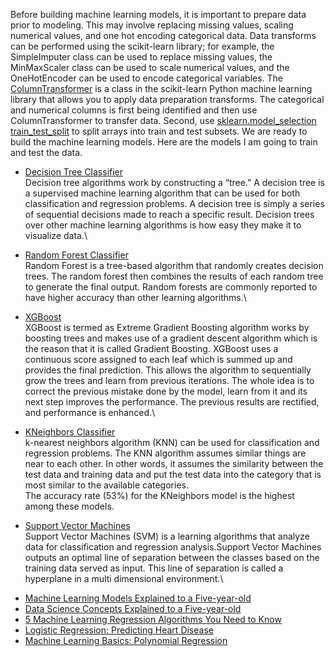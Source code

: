 Before building machine learning models, it is important to prepare data prior to modeling. This may involve replacing missing values, scaling numerical values, and one hot encoding categorical data. Data transforms can be performed using the scikit-learn library; for example, the SimpleImputer class can be used to replace missing values, the MinMaxScaler class can be used to scale numerical values, and the OneHotEncoder can be used to encode categorical variables. The [ColumnTransformer](https://scikit-learn.org/stable/modules/generated/sklearn.compose.ColumnTransformer.html) is a class in the scikit-learn Python machine learning library that allows you to apply data preparation transforms. The categorical and numerical columns is first being identified and then use ColumnTransformer to transfer data. Second, use [sklearn.model_selection train_test_split](https://scikit-learn.org/stable/modules/generated/sklearn.model_selection.train_test_split.html) to split arrays into train and test subsets. We are ready to build the machine learning models. Here are the models I am going to train and test the data.
 
* [Decision Tree Classifier](https://scikit-learn.org/stable/modules/generated/sklearn.tree.DecisionTreeClassifier.html#sklearn.tree.DecisionTreeClassifier) \
Decision tree algorithms work by constructing a “tree.” A decision tree is a supervised machine learning algorithm that can be used for both classification and regression problems. A decision tree is simply a series of sequential decisions made to reach a specific result. Decision trees over other machine learning algorithms is how easy they make it to visualize data.\



* [Random Forest Classifier](https://scikit-learn.org/stable/modules/generated/sklearn.ensemble.RandomForestClassifier.html)\
Random Forest is a tree-based algorithm that randomly creates decision trees. The random forest then combines the results of each random tree to generate the final output. Random forests are commonly reported to have higher accuracy than other learning algorithms.\



* [XGBoost](https://xgboost.readthedocs.io/en/latest/)\
XGBoost is termed as Extreme Gradient Boosting algorithm works by boosting trees and makes use of a gradient descent algorithm which is the reason that it is called Gradient Boosting. XGBoost uses a continuous score assigned to each leaf which is summed up and provides the final prediction. This allows the algorithm to sequentially grow the trees and learn from previous iterations. The whole idea is to correct the previous mistake done by the model, learn from it and its next step improves the performance. The previous results are rectified, and performance is enhanced.\


* [KNeighbors Classifier](https://scikit-learn.org/stable/modules/generated/sklearn.neighbors.KNeighborsClassifier.html)\
k-nearest neighbors algorithm (KNN) can be used for classification and regression problems. The KNN algorithm assumes similar things are near to each other. In other words, it assumes the similarity between the test data and training data and put the test data into the category that is most similar to the available categories.\
The accuracy rate (53%) for the KNeighbors model is the highest among these models. 



* [Support Vector Machines](https://scikit-learn.org/stable/modules/svm.html)\
Support Vector Machines (SVM) is a learning algorithms that analyze data for classification and regression analysis.Support Vector Machines outputs an optimal line of separation between the classes based on the training data served as input. This line of separation is called a hyperplane in a multi dimensional environment.\


- [Machine Learning Models Explained to a Five-year-old](https://towardsdatascience.com/machine-learning-models-explained-to-a-five-year-old-f2f540d9dcea)
- [Data Science Concepts Explained to a Five-year-old](https://towardsdatascience.com/data-science-concepts-explained-to-a-five-year-old-ad440c7b3cbd)
- [5 Machine Learning Regression Algorithms You Need to Know](https://medium.com/analytics-vidhya/5-regression-algorithms-you-need-to-know-theory-implementation-37993382122d)
- [Logistic Regression: Predicting Heart Disease](https://medium.com/@pratikkumar_44281/predicting-heart-disease-using-logistic-regression-choosing-optimal-threshold-value-to-build-d0185f095844)
- [Machine Learning Basics: Polynomial Regression](https://towardsdatascience.com/machine-learning-basics-polynomial-regression-3f9dd30223d1)
